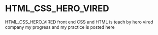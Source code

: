 # HTML_CSS_HERO_VIRED
HTML_CSS_HERO_VIRED
front end CSS and HTML is teach by hero vired company
my progress and my practice is posted here
